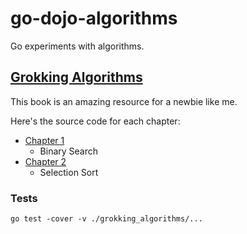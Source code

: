 # go-dojo-algorithms
Go experiments with algorithms.

## [Grokking Algorithms](https://www.manning.com/books/grokking-algorithms)

This book is an amazing resource for a newbie like me.

Here's the source code for each chapter:

* [Chapter 1](./grokking_algorithms/ch01)
  * Binary Search
* [Chapter 2](./grokking_algorithms/ch02)
  * Selection Sort

### Tests

```
go test -cover -v ./grokking_algorithms/...
```
